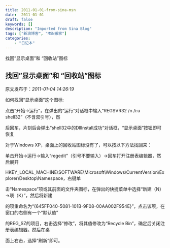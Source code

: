 ```yaml
---
title: 2011-01-01-from-sina-msn
date:  2011-01-01
draft: false
keywords: []
description: "Imported from Sina Blog"
tags: ["新浪博客", "MSN搬家"]
categories: 
    - "日记本"
---
```

找回”显示桌面”和 “回收站”图标
## 找回”显示桌面”和 “回收站”图标

 原文发布于：*2011-01-04 14:26:19*

如何找回“显示桌面”这个图标&#58;

点击“开始→运行”，在弹出的“运行”对话框中输入“REGSVR32 /n /i&#58;u
shell32”（不含双引号），然

后回车，片刻后会弹出“shell32中的DllInstall成功”对话框，“显示桌面”按钮即可恢复

对于Windows XP，桌面上的回收站图标没有了，可以按以下方法找回来：

单击开始→运行→输入“regedit”（引号不要输入）→回车打开注册表编辑器，然后展开

HKEY_LOCAL_MACHINE\SOFTWARE\Microsoft\Windows\CurrentVersion\Explorer\Desktop\Namespace，右键单

击“Namespace”项或其前面的文件夹图标，在弹出的快捷菜单中选择“新建（N）→项（K）”，然后将新建

的项重命名为“&#123;645FF040-5081-101B-9F08-00AA002F954E&#125;”，点击该项，在窗口的右侧有一个“默认值”

的REG_SZ的项目，右击选择“修改”，将其值修改为“Recycle Bin”，确定后关闭注册表编辑器。然后在桌

面上右击，选择“刷新”即可。



